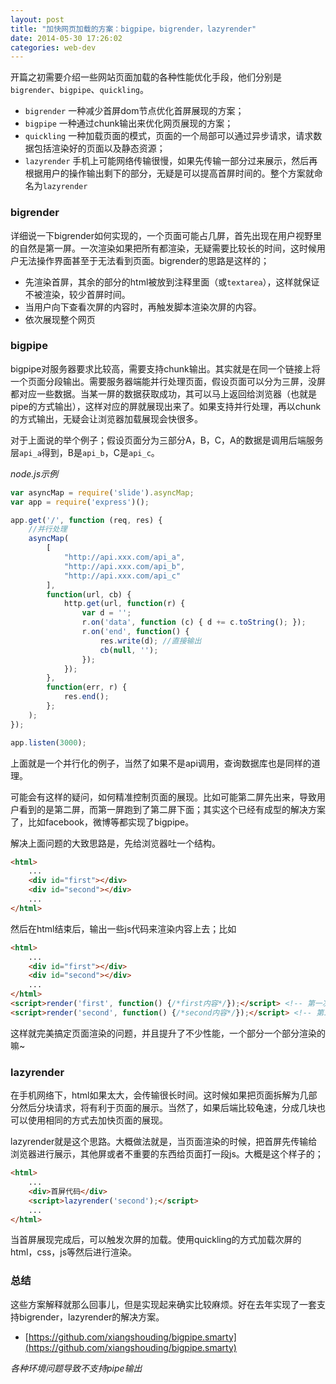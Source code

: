 ```yaml
---
layout: post
title: "加快网页加载的方案：bigpipe，bigrender，lazyrender"
date: 2014-05-30 17:26:02
categories: web-dev
---
```


开篇之初需要介绍一些网站页面加载的各种性能优化手段，他们分别是`bigrender`、`bigpipe`、`quickling`。

- `bigrender` 一种减少首屏dom节点优化首屏展现的方案；
- `bigpipe`  一种通过chunk输出来优化网页展现的方案；
- `quickling` 一种加载页面的模式，页面的一个局部可以通过异步请求，请求数据包括渲染好的页面以及静态资源；
- `lazyrender` 手机上可能网络传输很慢，如果先传输一部分过来展示，然后再根据用户的操作输出剩下的部分，无疑是可以提高首屏时间的。整个方案就命名为`lazyrender`

### bigrender

详细说一下bigrender如何实现的，一个页面可能占几屏，首先出现在用户视野里的自然是第一屏。一次渲染如果把所有都渲染，无疑需要比较长的时间，这时候用户无法操作界面甚至于无法看到页面。bigrender的思路是这样的；

+ 先渲染首屏，其余的部分的html被放到注释里面（或`textarea`），这样就保证不被渲染，较少首屏时间。
+ 当用户向下查看次屏的内容时，再触发脚本渲染次屏的内容。
+ 依次展现整个网页

### bigpipe

bigpipe对服务器要求比较高，需要支持chunk输出。其实就是在同一个链接上将一个页面分段输出。需要服务器端能并行处理页面，假设页面可以分为三屏，没屏都对应一些数据。当某一屏的数据获取成功，其可以马上返回给浏览器（也就是pipe的方式输出），这样对应的屏就展现出来了。如果支持并行处理，再以chunk的方式输出，无疑会让浏览器加载展现会快很多。

对于上面说的举个例子；假设页面分为三部分A，B，C，A的数据是调用后端服务层`api_a`得到，B是`api_b`，C是`api_c`。

_node.js示例_

```javascript
var asyncMap = require('slide').asyncMap;
var app = require('express')();

app.get('/', function (req, res) {
    //并行处理
    asyncMap(
        [
            "http://api.xxx.com/api_a",
            "http://api.xxx.com/api_b",
            "http://api.xxx.com/api_c"
        ],
        function(url, cb) {
            http.get(url, function(r) {
                var d = '';
                r.on('data', function (c) { d += c.toString(); });
                r.on('end', function() {
                    res.write(d); //直接输出
                    cb(null, '');
                });
            });
        },
        function(err, r) {
            res.end();
        };
    );
});

app.listen(3000);
```
上面就是一个并行化的例子，当然了如果不是api调用，查询数据库也是同样的道理。

可能会有这样的疑问，如何精准控制页面的展现。比如可能第二屏先出来，导致用户看到的是第二屏，而第一屏跑到了第二屏下面；其实这个已经有成型的解决方案了，比如facebook，微博等都实现了bigpipe。

解决上面问题的大致思路是，先给浏览器吐一个结构。

```html
<html>
    ...
    <div id="first"></div>
    <div id="second"></div>
    ...
</html>
```
然后在html结束后，输出一些js代码来渲染内容上去；比如

```html
<html>
    ...
    <div id="first"></div>
    <div id="second"></div>
    ...
</html>
<script>render('first', function() {/*first内容*/});</script> <!-- 第一次chunk -->
<script>render('second', function() {/*second内容*/});</script> <!-- 第二次chunk -->
```
这样就完美搞定页面渲染的问题，并且提升了不少性能，一个部分一个部分渲染的嘛~

### lazyrender

在手机网络下，html如果太大，会传输很长时间。这时候如果把页面拆解为几部分然后分块请求，将有利于页面的展示。当然了，如果后端比较龟速，分成几块也可以使用相同的方式去加快页面的展现。

lazyrender就是这个思路。大概做法就是，当页面渲染的时候，把首屏先传输给浏览器进行展示，其他屏或者不重要的东西给页面打一段js。大概是这个样子的；

```html
<html>
    ...
    <div>首屏代码</div>
    <script>lazyrender('second');</script>
    ...
</html>
```

当首屏展现完成后，可以触发次屏的加载。使用quickling的方式加载次屏的html，css，js等然后进行渲染。

### 总结

这些方案解释就那么回事儿，但是实现起来确实比较麻烦。好在去年实现了一套支持bigrender，lazyrender的解决方案。

+ [https://github.com/xiangshouding/bigpipe.smarty](https://github.com/xiangshouding/bigpipe.smarty)

_各种环境问题导致不支持pipe输出_
